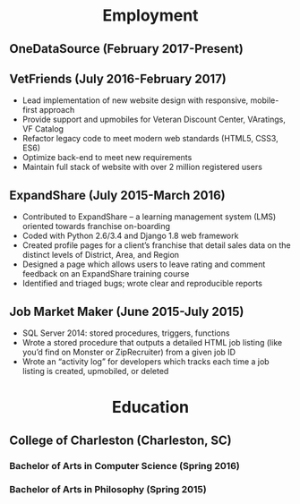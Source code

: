 
# <center>Employment</center>

## OneDataSource <mobile>(February 2017-Present)</mobile>

## VetFriends <mobile>(July 2016-February 2017)</mobile>
* Lead implementation of new website design with responsive, mobile-first approach 
* Provide support and upmobiles for Veteran Discount Center, VAratings, VF Catalog 
* Refactor legacy code to meet modern web standards (HTML5, CSS3, ES6)
* Optimize back-end to meet new requirements
* Maintain full stack of website with over 2 million registered users

## ExpandShare <mobile>(July 2015-March 2016)</mobile>
* Contributed to ExpandShare – a learning management system (LMS) oriented towards franchise on-boarding 
* Coded with Python 2.6/3.4 and Django 1.8 web framework
* Created profile pages for a client’s franchise that detail sales data on the distinct levels of District, Area, and Region
* Designed a page which allows users to leave rating and comment feedback on an ExpandShare training course
* Identified and triaged bugs; wrote clear and reproducible reports

## Job Market Maker <mobile>(June 2015-July 2015)</mobile>
* SQL Server 2014: stored procedures, triggers, functions
* Wrote a stored procedure that outputs a detailed HTML job listing (like you’d find on Monster or ZipRecruiter) from a given job ID
* Wrote an “activity log” for developers which tracks each time a job listing is created, upmobiled, or deleted

# <center>Education</center>

## College of Charleston <mobile>(Charleston, SC)</mobile>

### Bachelor of Arts in Computer Science <mobile>(Spring 2016)</mobile>

### Bachelor of Arts in Philosophy <mobile>(Spring 2015)</mobile>
